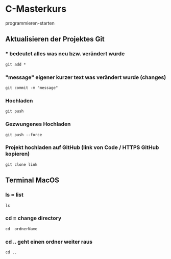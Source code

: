 # C-Masterkurs
programmieren-starten


## Aktualisieren der Projektes Git
### * bedeutet alles was neu bzw. verändert wurde 
```
git add *                         
```
### "message" eigener kurzer text was verändert wurde (changes)
```
git commit -m "message"           
```
### Hochladen
```
git push                           
```
### Gezwungenes Hochladen
```
git push --force
```
### Projekt hochladen auf GitHub (link von Code / HTTPS GitHub kopieren)
```
git clone link
```

## Terminal MacOS
### ls = list
```
ls                                 
```
### cd = change directory
```
cd  ordnerName                     
```
### cd .. geht einen ordner weiter raus
```
cd ..
